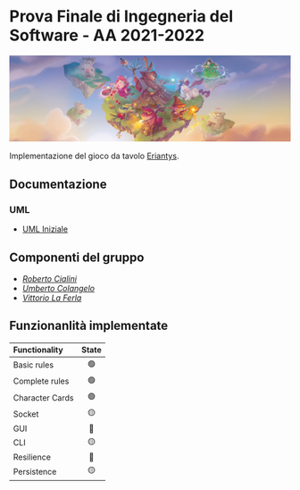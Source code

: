 # Prova Finale di Ingegneria del Software - AA 2021-2022

![alt text](src/main/resources/Graphical_Assets/Eriantys_slider.jpg)

Implementazione del gioco da tavolo [Eriantys](https://www.craniocreations.it/prodotto/eriantys/).

## Documentazione

### UML

- [UML Iniziale](deliveries/UML/UML_Iniziale/UML_Iniziale.jpg)

## Componenti del gruppo
- [_Roberto Cialini_](https://github.com/RobertoCialini)
- [_Umberto Colangelo_](https://github.com/umbertocolangelo)
- [_Vittorio La Ferla_](https://github.com/vittoriolaferla)

## Funzionanlità implementate

| Functionality   |                       State                        |
|:----------------|:--------------------------------------------------:|
| Basic rules     | 🟢 |
| Complete rules  | 🟢 |
| Character Cards | 🟢 |
| Socket          | 🟡 |
| GUI             | 🔴 |
| CLI             | 🟡 |
| Resilience      | 🔴 |
| Persistence     | 🟡 |
